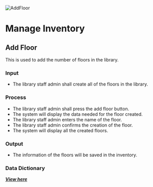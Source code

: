 ![AddFloor](https://github.com/JakePatolilic/vsulib-ms/assets/114040840/6e9e1d26-aca8-441a-a391-00a7a8b300cc)
# Manage Inventory
## Add Floor
This is used to add the number of floors in the library.
### Input
- The library staff admin shall create all of the floors in the library.
### Process
- The library staff admin shall press the add floor button.
-	The system will display the data needed for the floor created.
-	The library staff admin enters the name of the floor.
-	The library staff admin confirms the creation of the floor.
-	The system will display all the created floors.
### Output 
- The information of the floors will be saved in the inventory.
### Data Dictionary
[***View here***](https://github.com/JakePatolilic/vsulib-ms/blob/main/Features/Manage%20Inventory/Functions/Data%20Dictionary.md)

